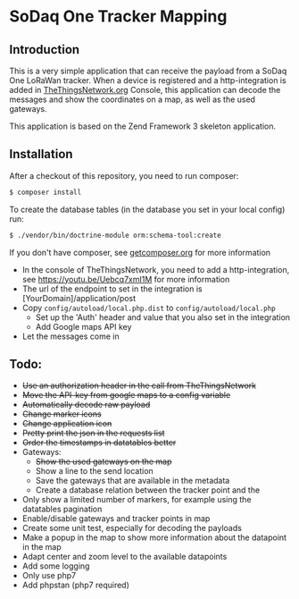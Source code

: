 # SoDaq One Tracker Mapping

## Introduction

This is a very simple application that can receive the payload from a SoDaq One LoRaWan tracker. 
When a device is registered and a http-integration is added in [TheThingsNetwork.org](TheThingsNetwork.org) Console, this application
can decode the messages and show the coordinates on a map, as well as the used gateways.

This application is based on the Zend Framework 3 skeleton application.

## Installation

After a checkout of this repository, you need to run composer:

```bash
$ composer install
```

To create the database tables (in the database you set in your local config) run:
```bash
$ ./vendor/bin/doctrine-module orm:schema-tool:create
```

If you don't have composer, see [getcomposer.org](http://getcomposer.org) for more information

- In the console of TheThingsNetwork, you need to add a http-integration, see https://youtu.be/Uebcq7xmI1M for more information
- The url of the endpoint to set in the integration is [YourDomain]/application/post
- Copy `config/autoload/local.php.dist` to `config/autoload/local.php`
    - Set up the 'Auth' header and value that you also set in the integration
    - Add Google maps API key
- Let the messages come in

## Todo:

- ~~Use an authorization header in the call from TheThingsNetwork~~
- ~~Move the API-key from google maps to a config variable~~
- ~~Automatically decode raw payload~~
- ~~Change marker icons~~
- ~~Change application icon~~
- ~~Pretty print the json in the requests list~~
- ~~Order the timestamps in datatables better~~
- Gateways:
    - ~~Show the used gateways on the map~~
    - Show a line to the send location
    - Save the gateways that are available in the metadata
    - Create a database relation between the tracker point and the  
- Only show a limited number of markers, for example using the datatables pagination
- Enable/disable gateways and tracker points in map
- Create some unit test, especially for decoding the payloads
- Make a popup in the map to show more information about the datapoint in the map
- Adapt center and zoom level to the available datapoints
- Add some logging
- Only use php7
- Add phpstan (php7 required)
